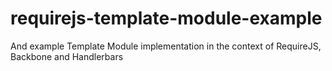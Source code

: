 requirejs-template-module-example
=================================

And example Template Module implementation in the context of RequireJS, Backbone and Handlerbars 